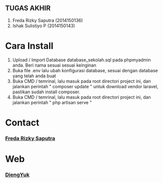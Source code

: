 ## TUGAS AKHIR
<ol>
	<li>Freda Rizky Saputra (2014150136)</li>
	<li>Ishak Sulistiyo P   (2014150143)</li>
</ol>

# Cara Install

<ol>
	<li>Upload / Import Database database_sekolah.sql pada phpmyadmin anda. Beri nama sesuai sesuai keinginan</li>
	<li>Buka file .env lalu ubah konfigurasi database, sesuai dengan database yang telah anda buat</li>
	<li>Buka CMD / temrinal, lalu masuk pada root directori project ini, dan jalankan perintah " composer update " untuk download vendor laravel, pastikan sudah install composer.</li>
	<li>Buka CMD / temrinal, lalu masuk pada root directori project ini, dan jalankan perintah " php artisan serve "</li>
</ol>



# Contact

<a href="http://facebook.com/vansauter"><h3>Freda Rizky Saputra</h3></a>

# Web

<a href="http://diengyuk.com"><h3>DiengYuk</h3></a>

